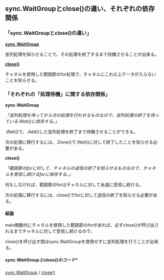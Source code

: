 ## sync.WaitGroupとclose()の違い、それぞれの依存関係

### 「sync.WaitGroupとclose()の違い」

**[sync.WaitGroup](https://github.com/DaisukeKarasawa/go/tree/master/goroutine_prg/sync_wait)**

並列処理を知らせることで、その処理を終了するまで待機させることが出来る。

**[close()](https://github.com/DaisukeKarasawa/go/tree/master/goroutine_prg/range_close)**

チャネルを使用した範囲節のfor処理で、チャネルにこれ以上データが入らないことを知らせる。

### 「それぞれの「処理待機」に関する依存関係」

**sync.WaitGroup**

*「並列処理を待ってから次の処理を行わせるものなので、並列処理の終了を待っている.Wait()に依存する。」*

.Wait()で、.Add()した並列処理を終了まで待機させることができる。

次の処理に移行するには、.Done()で.Wait()に対して終了したことを知らせる必要がある。

**close()**

*「範囲節のforに対して、チャネルの送信の終了を知らせるものなので、チャネルを受信し続けるforに依存する。」*

何もしなければ、範囲節のforはチャネルに対して永遠に受信し続ける。

次の処理に移行するには、close()でforに対して送信の終了を知らせる必要がある。

#### 結論

main関数内にチャネルを使用した範囲節のforがあれば、必ずclose()が呼び出されるまでチャネルに対して受信し続けるので、

close()を呼び出す間はsync.WaitGroupを使用せずに並列処理を行うことが出来る。

##### sync.WaitGroupとclose()のコード*

[sync.WaitGroup](https://github.com/DaisukeKarasawa/go/blob/master/goroutine_prg/sync_wait/sync.go) / [close()](https://github.com/DaisukeKarasawa/go/blob/master/goroutine_prg/range_close/close.go)